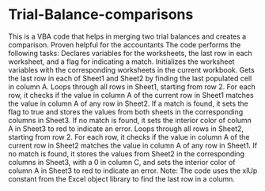 # Trial-Balance-comparisons
This is a VBA code that helps in merging two trial balances and creates a comparison. Proven helpful for the accountants
The code performs the following tasks:
Declares variables for the worksheets, the last row in each worksheet, and a flag for indicating a match.
Initializes the worksheet variables with the corresponding worksheets in the current workbook.
Gets the last row in each of Sheet1 and Sheet2 by finding the last populated cell in column A.
Loops through all rows in Sheet1, starting from row 2. For each row, it checks if the value in column A of the current row in Sheet1 matches the value in column A of any row in Sheet2. If a match is found, it sets the flag to true and stores the values from both sheets in the corresponding columns in Sheet3. If no match is found, it sets the interior color of column A in Sheet3 to red to indicate an error.
Loops through all rows in Sheet2, starting from row 2. For each row, it checks if the value in column A of the current row in Sheet2 matches the value in column A of any row in Sheet1. If no match is found, it stores the values from Sheet2 in the corresponding columns in Sheet3, with a 0 in column C, and sets the interior color of column A in Sheet3 to red to indicate an error.
Note: The code uses the xlUp constant from the Excel object library to find the last row in a column.
